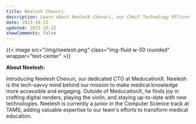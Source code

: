 ```yaml
---
title: Neelesh Chevuri
description: Learn about Neelesh Chevuri, our Cheif Technology Officer.
date: 2023-10-22
updated: 2023-10-22
showComments: false
---
```


{{< image src="/img/neelesh.png" class="img-fluid w-50 rounded" wrapper="text-center" >}}

**About Neelesh:**

Introducing Neelesh Chevuri, our dedicated CTO at MeducationX. Neelesh is the tech-savvy mind behind our mission to make medical knowledge more accessible and engaging. Outside of MeducationX, he finds joy in crafting digital renders, playing the violin, and staying up-to-date with new technologies. Neelesh is currently a junior in the Computer Science track at TAMS, adding valuable expertise to our team's efforts to transform medical education.
